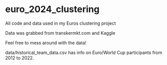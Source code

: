 # euro_2024_clustering
All code and data used in my Euros clustering project

Data was grabbed from transkermkt.com and Kaggle

Feel free to mess around with the data! 

data/historical_team_data.csv has info on Euro/World Cup participants from 2012 to 2022.
